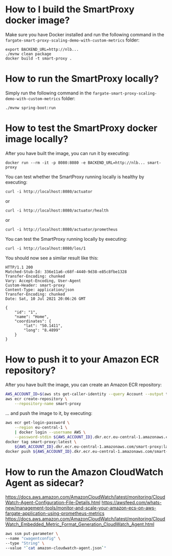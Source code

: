 # How to I build the SmartProxy docker image?

Make sure you have Docker installed and run the following command in the `fargate-smart-proxy-scaling-demo-with-custom-metrics` folder:
```
export BACKEND_URL=http://nlb...
./mvnw clean package
docker build -t smart-proxy .
```


# How to run the SmartProxy locally?

Simply run the following command in the `fargate-smart-proxy-scaling-demo-with-custom-metrics` folder:

```
./mvnw spring-boot:run
```


# How to test the SmartProxy docker image locally?

After you have built the image, you can run it by executing:

```
docker run --rm -it -p 8080:8080 -e BACKEND_URL=http://nlb... smart-proxy
```

You can test whether the SmartProxy running locally is healthy by executing:

```
curl -i http://localhost:8080/actuator
```

or 

```
curl -i http://localhost:8080/actuator/health
```

or

```
curl -i http://localhost:8080/actuator/prometheus
```

You can test the SmartProxy running locally by executing:

```
curl -i http://localhost:8080/los/1
```

You should now see a similar result like this:

```
HTTP/1.1 200
Matched-Stub-Id: 336e11a6-c68f-4440-9d38-e85c8fbe1328
Transfer-Encoding: chunked
Vary: Accept-Encoding, User-Agent
Custom-Header: smart-proxy
Content-Type: application/json
Transfer-Encoding: chunked
Date: Sat, 10 Jul 2021 20:06:26 GMT

{
    "id": "1",
    "name": "Home",
    "coordinates": {
        "lat": "50.1411",
        "long": "8.4899"
    }
}
```


# How to push it to your Amazon ECR repository?

After you have built the image, you can create an Amazon ECR repository:

```bash
AWS_ACCOUNT_ID=$(aws sts get-caller-identity --query Account --output text)
aws ecr create-repository \
    --repository-name smart-proxy
```

... and push the image to it, by executing:

```bash
aws ecr get-login-password \
    --region eu-central-1 \
    | docker login --username AWS \
    --password-stdin ${AWS_ACCOUNT_ID}.dkr.ecr.eu-central-1.amazonaws.com
docker tag smart-proxy:latest \
    ${AWS_ACCOUNT_ID}.dkr.ecr.eu-central-1.amazonaws.com/smart-proxy:latest
docker push ${AWS_ACCOUNT_ID}.dkr.ecr.eu-central-1.amazonaws.com/smart-proxy:latest
```


# How to run the Amazon CloudWatch Agent as sidecar?

https://docs.aws.amazon.com/AmazonCloudWatch/latest/monitoring/CloudWatch-Agent-Configuration-File-Details.html
https://awsfeed.com/whats-new/management-tools/monitor-and-scale-your-amazon-ecs-on-aws-fargate-application-using-prometheus-metrics
https://docs.aws.amazon.com/AmazonCloudWatch/latest/monitoring/CloudWatch_Embedded_Metric_Format_Generation_CloudWatch_Agent.html

```bash
aws ssm put-parameter \                              
--name "cwagentconfig" \
--type "String" \
--value "`cat amazon-cloudwatch-agent.json`"
```
